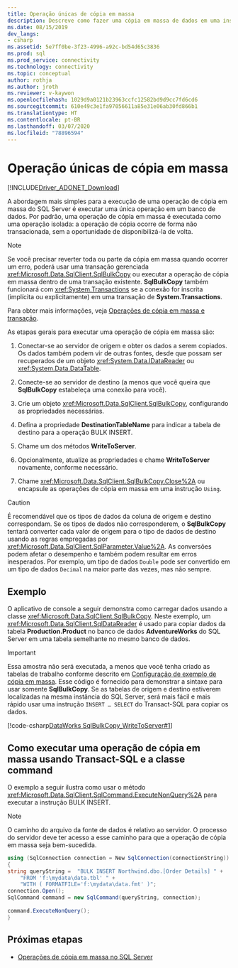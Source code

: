 ```yaml
---
title: Operação únicas de cópia em massa
description: Descreve como fazer uma cópia em massa de dados em uma instância do SQL Server usando a classe SqlBulkCopy e como executar a operação de cópia em massa usando instruções Transact-SQL e a classe SqlCommand.
ms.date: 08/15/2019
dev_langs:
- csharp
ms.assetid: 5e7ff0be-3f23-4996-a92c-bd54d65c3836
ms.prod: sql
ms.prod_service: connectivity
ms.technology: connectivity
ms.topic: conceptual
author: rothja
ms.author: jroth
ms.reviewer: v-kaywon
ms.openlocfilehash: 1029d9a0121b23963ccfc12582bd9d9cc7fd6cd6
ms.sourcegitcommit: 610e49c3e1fa97056611a85e31e06ab30fd866b1
ms.translationtype: HT
ms.contentlocale: pt-BR
ms.lasthandoff: 03/07/2020
ms.locfileid: "78896594"
---
```

# <a name="single-bulk-copy-operations"></a>Operação únicas de cópia em massa

[!INCLUDE[Driver_ADONET_Download](../../../includes/driver_adonet_download.md)]

A abordagem mais simples para a execução de uma operação de cópia em massa do SQL Server é executar uma única operação em um banco de dados. Por padrão, uma operação de cópia em massa é executada como uma operação isolada: a operação de cópia ocorre de forma não transacionada, sem a oportunidade de disponibilizá-la de volta.  
  
> [!NOTE]
>  Se você precisar reverter toda ou parte da cópia em massa quando ocorrer um erro, poderá usar uma transação gerenciada <xref:Microsoft.Data.SqlClient.SqlBulkCopy> ou executar a operação de cópia em massa dentro de uma transação existente. **SqlBulkCopy** também funcionará com <xref:System.Transactions> se a conexão for inscrita (implícita ou explicitamente) em uma transação de **System.Transactions**.  
>   
>  Para obter mais informações, veja [Operações de cópia em massa e transação](transaction-bulk-copy-operations.md).  
  
As etapas gerais para executar uma operação de cópia em massa são:  
  
1. Conectar-se ao servidor de origem e obter os dados a serem copiados. Os dados também podem vir de outras fontes, desde que possam ser recuperados de um objeto <xref:System.Data.IDataReader> ou <xref:System.Data.DataTable>.  
  
2. Conecte-se ao servidor de destino (a menos que você queira que **SqlBulkCopy** estabeleça uma conexão para você).  
  
3. Crie um objeto <xref:Microsoft.Data.SqlClient.SqlBulkCopy>, configurando as propriedades necessárias.  
  
4. Defina a propriedade **DestinationTableName** para indicar a tabela de destino para a operação BULK INSERT.  
  
5. Chame um dos métodos **WriteToServer**.  
  
6. Opcionalmente, atualize as propriedades e chame **WriteToServer** novamente, conforme necessário.  
  
7. Chame <xref:Microsoft.Data.SqlClient.SqlBulkCopy.Close%2A> ou encapsule as operações de cópia em massa em uma instrução `Using`.  
  
> [!CAUTION]
>  É recomendável que os tipos de dados da coluna de origem e destino correspondam. Se os tipos de dados não corresponderem, o **SqlBulkCopy** tentará converter cada valor de origem para o tipo de dados de destino usando as regras empregadas por <xref:Microsoft.Data.SqlClient.SqlParameter.Value%2A>. As conversões podem afetar o desempenho e também podem resultar em erros inesperados. Por exemplo, um tipo de dados `Double` pode ser convertido em um tipo de dados `Decimal` na maior parte das vezes, mas não sempre.  
  
## <a name="example"></a>Exemplo  
O aplicativo de console a seguir demonstra como carregar dados usando a classe <xref:Microsoft.Data.SqlClient.SqlBulkCopy>. Neste exemplo, um <xref:Microsoft.Data.SqlClient.SqlDataReader> é usado para copiar dados da tabela **Production.Product** no banco de dados **AdventureWorks** do SQL Server em uma tabela semelhante no mesmo banco de dados.  
  
> [!IMPORTANT]
>  Essa amostra não será executada, a menos que você tenha criado as tabelas de trabalho conforme descrito em [Configuração de exemplo de cópia em massa](bulk-copy-example-setup.md). Esse código é fornecido para demonstrar a sintaxe para usar somente **SqlBulkCopy**. Se as tabelas de origem e destino estiverem localizadas na mesma instância do SQL Server, será mais fácil e mais rápido usar uma instrução `INSERT … SELECT` do Transact-SQL para copiar os dados.  
  
[!code-csharp[DataWorks SqlBulkCopy_WriteToServer#1](~/../sqlclient/doc/samples/SqlBulkCopy_WriteToServer.cs#1)]
  
## <a name="performing-a-bulk-copy-operation-using-transact-sql-and-the-command-class"></a>Como executar uma operação de cópia em massa usando Transact-SQL e a classe command  
O exemplo a seguir ilustra como usar o método <xref:Microsoft.Data.SqlClient.SqlCommand.ExecuteNonQuery%2A> para executar a instrução BULK INSERT.  
  
> [!NOTE]
>  O caminho do arquivo da fonte de dados é relativo ao servidor. O processo do servidor deve ter acesso a esse caminho para que a operação de cópia em massa seja bem-sucedida.  
  
```csharp  
using (SqlConnection connection = New SqlConnection(connectionString))  
{  
string queryString =  "BULK INSERT Northwind.dbo.[Order Details] " +  
    "FROM 'f:\mydata\data.tbl' " +  
    "WITH ( FORMATFILE='f:\mydata\data.fmt' )";  
connection.Open();  
SqlCommand command = new SqlCommand(queryString, connection);  
  
command.ExecuteNonQuery();  
}  
```  
  
## <a name="next-steps"></a>Próximas etapas
- [Operações de cópia em massa no SQL Server](bulk-copy-operations-sql-server.md)
